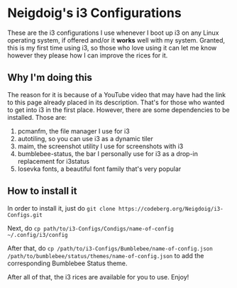 # Neigdoig's i3 Configurations
These are the i3 configurations I use whenever I boot up i3 on any Linux operating system, if offered and/or it **works** well with my system. Granted, this is my first time using i3, so those who love using it can let me know however they please how I can improve the rices for it.

## Why I'm doing this
The reason for it is because of a YouTube video that may have had the link to this page already placed in its description. That's for those who wanted to get into i3 in the first place. However, there are some dependencies to be installed. Those are:

1. pcmanfm, the file manager I use for i3
2. autotiling, so you can use i3 as a dynamic tiler
3. maim, the screenshot utility I use for screenshots with i3
4. bumblebee-status, the bar I personally use for i3 as a drop-in replacement for i3status
5. Iosevka fonts, a beautiful font family that's very popular

## How to install it
In order to install it, just do
`git clone https://codeberg.org/Neigdoig/i3-Configs.git`

Next, do `cp path/to/i3-Configs/Condigs/name-of-config ~/.config/i3/config`

After that, do `cp /path/to/i3-Configs/Bumblebee/name-of-config.json /path/to/bumblebee/status/themes/name-of-config.json` to add the corresponding Bumblebee Status theme.

After all of that, the i3 rices are available for you to use. Enjoy!
